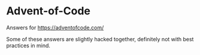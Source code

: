 # Advent-of-Code

Answers for https://adventofcode.com/

Some of these answers are slightly hacked together, definitely not with best practices in mind.
